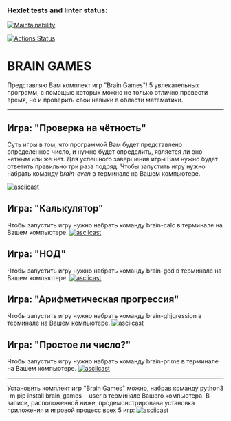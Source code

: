 ### Hexlet tests and linter status:

[![Maintainability](https://api.codeclimate.com/v1/badges/91008122f184390e5e46/maintainability)](https://codeclimate.com/github/ACupOfWhiskey/python-project-lvl1/maintainability)

[![Actions Status](https://github.com/ACupOfWhiskey/python-project-lvl1/workflows/hexlet-check/badge.svg)](https://github.com/ACupOfWhiskey/python-project-lvl1/actions)

# BRAIN GAMES
Представляю Вам комплект игр "Brain Games"! 5 увлекательных программ, с помощью которых можно не только отлично провести время, но и проверить свои навыки в области математики.

____

## Игра: "Проверка на чётность"
Суть игры в том, что программой Вам будет представлено определенное число, и нужно будет определить, является ли оно четным или же нет. Для успешного завершения игры Вам нужно будет ответить правильно три раза подряд.  Чтобы запустить игру нужно набрать команду *brain-even* в терминале на Вашем компьютере.

[![asciicast](https://asciinema.org/a/Sun7f12QWEYvAvKWw39hWM6HL.svg)](https://asciinema.org/a/Sun7f12QWEYvAvKWw39hWM6HL)


## Игра: "Калькулятор"
Чтобы запустить игру нужно набрать команду brain-calc в терминале на Вашем компьютере.
[![asciicast](https://asciinema.org/a/q7McZ3XoNsAeq42AdLumJ87bf.svg)](https://asciinema.org/a/q7McZ3XoNsAeq42AdLumJ87bf)


## Игра: "НОД"
Чтобы запустить игру нужно набрать команду brain-gcd в терминале на Вашем компьютере.
[![asciicast](https://asciinema.org/a/MGNDWILMlnkt3le6atpluyAhA.svg)](https://asciinema.org/a/MGNDWILMlnkt3le6atpluyAhA)


## Игра: "Арифметическая прогрессия"
Чтобы запустить игру нужно набрать команду brain-ghjgression в терминале на Вашем компьютере.
[![asciicast](https://asciinema.org/a/xTYZXlmSxm3K2wt9yucmdJREC.svg)](https://asciinema.org/a/xTYZXlmSxm3K2wt9yucmdJREC)


## Игра: "Простое ли число?"
Чтобы запустить игру нужно набрать команду brain-prime в терминале на Вашем компьютере.
[![asciicast](https://asciinema.org/a/x0DQsUR4xFgzhOGYBypuwBkS4.svg)](https://asciinema.org/a/x0DQsUR4xFgzhOGYBypuwBkS4)

____

Установить комплект игр "Brain Games" можно, набрав команду python3 -m pip install brain_games --user в терминале Вашего компьютера. В записи, расположенной ниже, продемонстрирована установка приложения и игровой процесс всех 5 игр:
[![asciicast](https://asciinema.org/a/SDDN0Jy0lmL2SFNwBlQeDaHmG.svg)](https://asciinema.org/a/SDDN0Jy0lmL2SFNwBlQeDaHmG)